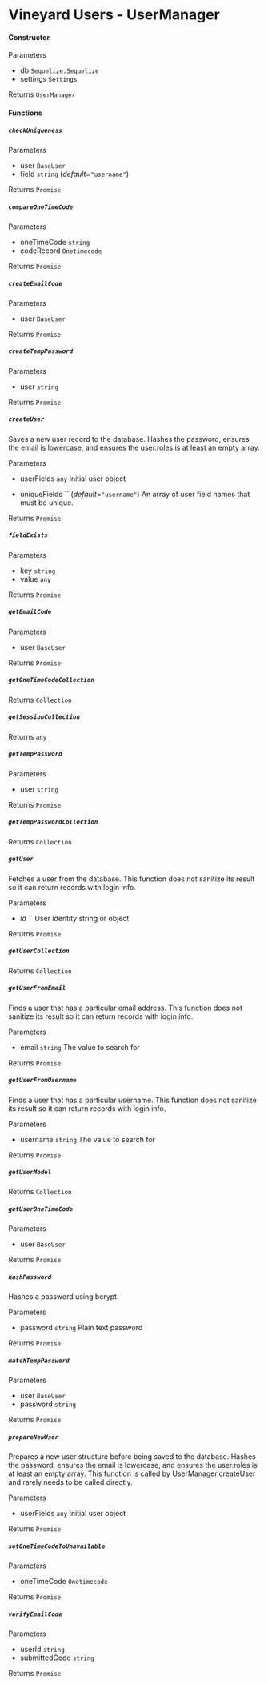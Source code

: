 # Vineyard Users - UserManager

#### Constructor

Parameters

*  db `Sequelize.Sequelize` 
*  settings `Settings` 

Returns `UserManager`

#### Functions

##### `checkUniqueness`


Parameters

*  user `BaseUser` 
*  field `string` (*default*=`"username"`) 

Returns `Promise`

##### `compareOneTimeCode`


Parameters

*  oneTimeCode `string` 
*  codeRecord `Onetimecode` 

Returns `Promise`

##### `createEmailCode`


Parameters

*  user `BaseUser` 

Returns `Promise`

##### `createTempPassword`


Parameters

*  user `string` 

Returns `Promise`

##### `createUser`
Saves a new user record to the database.
Hashes the password, ensures the email is lowercase, and ensures the user.roles is at least an empty array.

Parameters

*  userFields `any` Initial user object

*  uniqueFields `` (*default*=`"username"`) An array of user field names that must be unique.



Returns `Promise`

##### `fieldExists`


Parameters

*  key `string` 
*  value `any` 

Returns `Promise`

##### `getEmailCode`


Parameters

*  user `BaseUser` 

Returns `Promise`

##### `getOneTimeCodeCollection`


Returns `Collection`

##### `getSessionCollection`


Returns `any`

##### `getTempPassword`


Parameters

*  user `string` 

Returns `Promise`

##### `getTempPasswordCollection`


Returns `Collection`

##### `getUser`
Fetches a user from the database.
This function does not sanitize its result so it can return records with login info.

Parameters

*  id `` User identity string or object



Returns `Promise`

##### `getUserCollection`


Returns `Collection`

##### `getUserFromEmail`
Finds a user that has a particular email address.
This function does not sanitize its result so it can return records with login info.

Parameters

*  email `string` The value to search for



Returns `Promise`

##### `getUserFromUsername`
Finds a user that has a particular username.
This function does not sanitize its result so it can return records with login info.

Parameters

*  username `string` The value to search for



Returns `Promise`

##### `getUserModel`


Returns `Collection`

##### `getUserOneTimeCode`


Parameters

*  user `BaseUser` 

Returns `Promise`

##### `hashPassword`
Hashes a password using bcrypt.

Parameters

*  password `string` Plain text password



Returns `Promise`

##### `matchTempPassword`


Parameters

*  user `BaseUser` 
*  password `string` 

Returns `Promise`

##### `prepareNewUser`
Prepares a new user structure before being saved to the database.
Hashes the password, ensures the email is lowercase, and ensures the user.roles is at least an empty array.
This function is called by UserManager.createUser and rarely needs to be called directly.

Parameters

*  userFields `any` Initial user object



Returns `Promise`

##### `setOneTimeCodeToUnavailable`


Parameters

*  oneTimeCode `Onetimecode` 

Returns `Promise`

##### `verifyEmailCode`


Parameters

*  userId `string` 
*  submittedCode `string` 

Returns `Promise`


